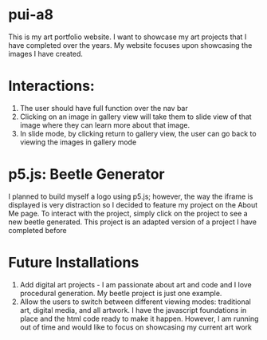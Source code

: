 # pui-a8
This is my art portfolio website. I want to showcase my art projects that I have completed over the years. My website focuses upon showcasing the images I have created. 

# Interactions: 
1. The user should have full function over the nav bar
2. Clicking on an image in gallery view will take them to slide view of that image where they can learn more about that image.
3. In slide mode, by clicking return to gallery view, the user can go back to viewing the images in gallery mode

# p5.js: Beetle Generator
I planned to build myself a logo using p5.js; however, the way the iframe is displayed is very distraction so I decided to feature my project on the About Me page. To interact with the project, simply click on the project to see a new beetle generated. This project is an adapted version of a project I have completed before

# Future Installations
1. Add digital art projects - I am passionate about art and code and I love procedural generation. My beetle project is just one example.
2. Allow the users to switch between different viewing modes: traditional art, digital media, and all artwork. I have the javascript foundations in place and the html code ready to make it happen. However, I am running out of time and would like to focus on showcasing my current art work

